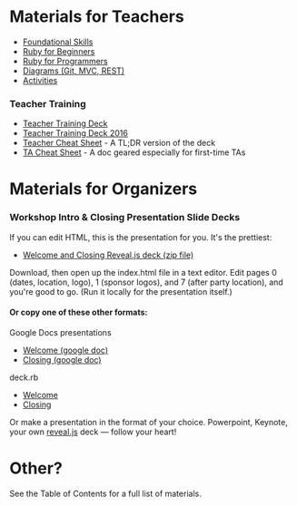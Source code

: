 # Materials for Teachers

* [Foundational Skills](foundational_skills)
* [Ruby for Beginners](ruby_for_beginners)
* [Ruby for Programmers](ruby_for_programmers)
* [Diagrams (Git, MVC, REST)  ](diagrams)
* [Activities](activities)

### Teacher Training
* [Teacher Training Deck](more_teacher_training)
* [Teacher Training Deck 2016](more_teacher_training_2016)
* [Teacher Cheat Sheet](teacher_cheat_sheet) - A TL;DR version of the deck
* [TA Cheat Sheet](ta_cheat_sheet) - A doc geared especially for first-time TAs

# Materials for Organizers

### Workshop Intro & Closing Presentation Slide Decks

If you can edit HTML, this is the presentation for you. It's the prettiest:

* [Welcome and Closing Reveal.js deck (zip file)](http://cl.ly/0T341w3X130q)

Download, then open up the index.html file in a text editor. Edit pages 0
(dates, location, logo), 1 (sponsor logos), and 7 (after party location), and
you're good to go. (Run it locally for the presentation itself.)

#### Or copy one of these other formats:

Google Docs presentations

* [Welcome (google doc)](https://docs.google.com/presentation/d/1VT8J6CTuN8ot_-0ZElLv49_-cxuNmXTp83DBonD1x5w/edit#slide=id.p)
* [Closing (google doc)](https://docs.google.com/presentation/d/19ik5tm_enCNRIM4zaY9rIoeRhDoMMfFUDgNXnd2lW6A/edit#slide=id.p)

deck.rb

* [Welcome](welcome)
* [Closing](closing)

Or make a presentation in the format of your choice. Powerpoint, Keynote, your own [reveal.js](http://lab.hakim.se/reveal-js/) deck &mdash; follow your heart!

# Other?
See the Table of Contents for a full list of materials.
